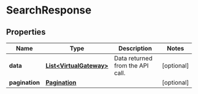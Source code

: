 

# SearchResponse


## Properties

| Name | Type | Description | Notes |
|------------ | ------------- | ------------- | -------------|
|**data** | [**List&lt;VirtualGateway&gt;**](VirtualGateway.md) | Data returned from the API call. |  [optional] |
|**pagination** | [**Pagination**](Pagination.md) |  |  [optional] |




